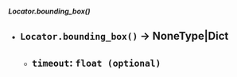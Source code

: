 ##### Locator.bounding_box()
- `Locator.bounding_box()` -> NoneType|Dict
	- 
	- `timeout`: `float (optional)`
		- 
